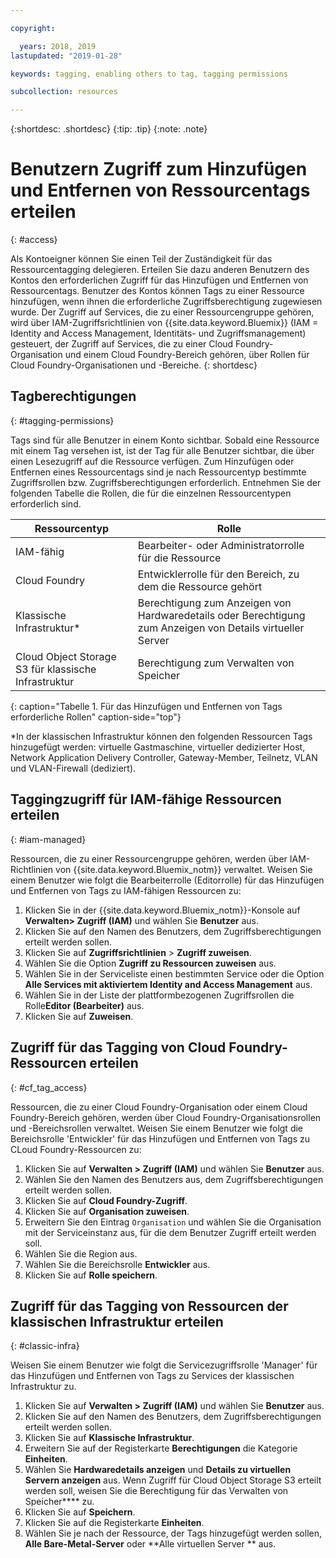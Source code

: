 ```yaml
---

copyright:

  years: 2018, 2019
lastupdated: "2019-01-28"

keywords: tagging, enabling others to tag, tagging permissions

subcollection: resources

---
```


{:shortdesc: .shortdesc}
{:tip: .tip}
{:note: .note}


# Benutzern Zugriff zum Hinzufügen und Entfernen von Ressourcentags erteilen
{: #access}

Als Kontoeigner können Sie einen Teil der Zuständigkeit für das Ressourcentagging delegieren. Erteilen Sie dazu anderen Benutzern des Kontos den erforderlichen Zugriff für das Hinzufügen und Entfernen von Ressourcentags. Benutzer des Kontos können Tags zu einer Ressource hinzufügen, wenn ihnen die erforderliche Zugriffsberechtigung zugewiesen wurde. Der Zugriff auf Services, die zu einer Ressourcengruppe gehören, wird über IAM-Zugriffsrichtlinien von {{site.data.keyword.Bluemix}} (IAM = Identity and Access Management, Identitäts- und Zugriffsmanagement) gesteuert, der Zugriff auf Services, die zu einer Cloud Foundry-Organisation und einem Cloud Foundry-Bereich gehören, über Rollen für Cloud Foundry-Organisationen und -Bereiche.
{: shortdesc}

## Tagberechtigungen
{: #tagging-permissions}

Tags sind für alle Benutzer in einem Konto sichtbar. Sobald eine Ressource mit einem Tag versehen ist, ist der Tag für alle Benutzer sichtbar, die über einen Lesezugriff auf die Ressource verfügen. Zum Hinzufügen oder Entfernen eines Ressourcentags sind je nach Ressourcentyp bestimmte Zugriffsrollen bzw. Zugriffsberechtigungen erforderlich. Entnehmen Sie der folgenden Tabelle die Rollen, die für die einzelnen Ressourcentypen erforderlich sind.


| Ressourcentyp | Rolle |
|--------|---------------|
| IAM-fähig | Bearbeiter- oder Administratorrolle für die Ressource |
| Cloud Foundry | Entwicklerrolle für den Bereich, zu dem die Ressource gehört  |
| Klassische Infrastruktur*| Berechtigung zum Anzeigen von Hardwaredetails oder Berechtigung zum Anzeigen von Details virtueller Server |
| Cloud Object Storage S3 für klassische Infrastruktur | Berechtigung zum Verwalten von Speicher |
{: caption="Tabelle 1. Für das Hinzufügen und Entfernen von Tags erforderliche Rollen" caption-side="top"}

*In der klassischen Infrastruktur können den folgenden Ressourcen Tags hinzugefügt werden: virtuelle Gastmaschine, virtueller dedizierter Host, Network Application Delivery Controller, Gateway-Member, Teilnetz, VLAN und VLAN-Firewall (dediziert).


## Taggingzugriff für IAM-fähige Ressourcen erteilen
{: #iam-managed}

Ressourcen, die zu einer Ressourcengruppe gehören, werden über IAM-Richtlinien von {{site.data.keyword.Bluemix_notm}} verwaltet. Weisen Sie einem Benutzer wie folgt die Bearbeiterrolle (Editorrolle) für das Hinzufügen und Entfernen von Tags zu IAM-fähigen Ressourcen zu:

  1. Klicken Sie in der {{site.data.keyword.Bluemix_notm}}-Konsole auf **Verwalten> Zugriff (IAM)** und wählen Sie **Benutzer** aus.
  2. Klicken Sie auf den Namen des Benutzers, dem Zugriffsberechtigungen erteilt werden sollen.
  3. Klicken Sie auf **Zugriffsrichtlinien** > **Zugriff zuweisen**.
  4. Wählen Sie die Option **Zugriff zu Ressourcen zuweisen** aus.
  5. Wählen Sie in der Serviceliste einen bestimmten Service oder die Option **Alle Services mit aktiviertem Identity and Access Management** aus.
  6. Wählen Sie in der Liste der plattformbezogenen Zugriffsrollen die Rolle**Editor (Bearbeiter)** aus.
  7. Klicken Sie auf **Zuweisen**.

## Zugriff für das Tagging von Cloud Foundry-Ressourcen erteilen
{: #cf_tag_access}

Ressourcen, die zu einer Cloud Foundry-Organisation oder einem Cloud Foundry-Bereich gehören, werden über Cloud Foundry-Organisationsrollen und -Bereichsrollen verwaltet. Weisen Sie einem Benutzer wie folgt die Bereichsrolle 'Entwickler' für das Hinzufügen und Entfernen von Tags zu CLoud Foundry-Ressourcen zu:

 1. Klicken Sie auf **Verwalten > Zugriff (IAM)** und wählen Sie **Benutzer** aus.
2. Wählen Sie den Namen des Benutzers aus, dem Zugriffsberechtigungen erteilt werden sollen.
3. Klicken Sie auf **Cloud Foundry-Zugriff**.
4. Klicken Sie auf **Organisation zuweisen**.
5. Erweitern Sie den Eintrag `Organisation` und wählen Sie die Organisation mit der Serviceinstanz aus, für die dem Benutzer Zugriff erteilt werden soll.
6. Wählen Sie die Region aus.
7. Wählen Sie die Bereichsrolle **Entwickler** aus.
8. Klicken Sie auf **Rolle speichern**.

## Zugriff für das Tagging von Ressourcen der klassischen Infrastruktur erteilen
{: #classic-infra}

Weisen Sie einem Benutzer wie folgt die Servicezugriffsrolle 'Manager' für das Hinzufügen und Entfernen von Tags zu Services der klassischen Infrastruktur zu.

  1. Klicken Sie auf **Verwalten > Zugriff (IAM)** und wählen Sie **Benutzer** aus.
  2. Klicken Sie auf den Namen des Benutzers, dem Zugriffsberechtigungen erteilt werden sollen.
  3. Klicken Sie auf **Klassische Infrastruktur**.
  4. Erweitern Sie auf der Registerkarte **Berechtigungen** die Kategorie **Einheiten**.
  5. Wählen Sie **Hardwaredetails anzeigen** und **Details zu virtuellen Servern anzeigen** aus. Wenn Zugriff für Cloud Object Storage S3 erteilt werden soll, weisen Sie die Berechtigung für das Verwalten von Speicher**** zu.
  6. Klicken Sie auf **Speichern**.
  7. Klicken Sie auf die Registerkarte **Einheiten**.
  8. Wählen Sie je nach der Ressource, der Tags hinzugefügt werden sollen, **Alle Bare-Metal-Server** oder **Alle virtuellen Server ** aus.
